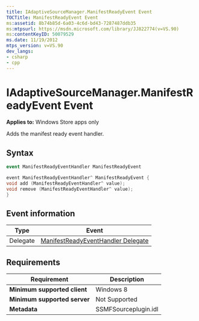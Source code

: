 ```yaml
---
title: IAdaptiveSourceManager.ManifestReadyEvent Event
TOCTitle: ManifestReadyEvent Event
ms:assetid: 8b74b85d-6a03-4c6d-bd43-7287487ddb35
ms:mtpsurl: https://msdn.microsoft.com/library/JJ822774(v=VS.90)
ms:contentKeyID: 50079529
ms.date: 11/19/2012
mtps_version: v=VS.90
dev_langs:
- csharp
- cpp
---
```


# IAdaptiveSourceManager.ManifestReadyEvent Event

**Applies to:** Windows Store apps only

Adds the manifest ready event handler.

## Syntax

```csharp
event ManifestReadyEventHandler ManifestReadyEvent
```

```cpp
event ManifestReadyEventHandler^ ManifestReadyEvent {
void add (ManifestReadyEventHandler^ value);
void remove (ManifestReadyEventHandler^ value);
}
```

## Event information

|Type|Event|
|--- |--- |
|Delegate|[ManifestReadyEventHandler Delegate](manifestreadyeventhandler-delegate.md)|

## Requirements

|Requirement|Description|
|--- |--- |
|**Minimum supported client**|Windows 8|
|**Minimum supported server**|Not Supported|
|**Metadata**|SSMFSourceplugin.idl|
